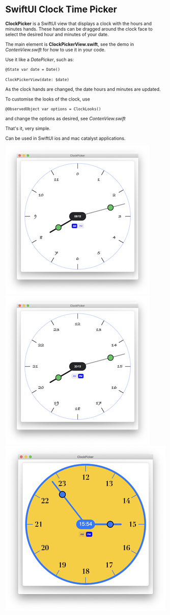 
# SwiftUI Clock Time Picker

**ClockPicker** is a SwiftUI view that displays a clock with the hours and minutes hands.
These hands can be dragged around the clock face to select the desired hour and minutes of your date.

The main element is **ClockPickerView.swift**, see the demo in *ContenView.swift* for how to use it in your code.

Use it like a *DatePicker*, such as:

    @State var date = Date()
    
    ClockPickerView(date: $date)

As the clock hands are changed, the date hours and minutes are updated.

To customise the looks of the clock, use 

    @ObservedObject var options = ClockLooks()
    
and change the options as desired, see  *ContenView.swift*
    

That's it, very simple.

Can be used in SwiftUI ios and mac catalyst applications.


![im01](picture1.png)   ![im02](picture2.png)  ![im03](picture3.png) 
